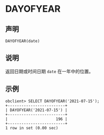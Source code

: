 DAYOFYEAR 
==============================



声明 
-----------------------

```unknow
DAYOFYEAR(date)
```



说明 
-----------------------

返回日期或时间日期 `date` 在一年中的位置。

示例 
-----------------------

```unknow
obclient> SELECT DAYOFYEAR('2021-07-15');
+-------------------------+
| DAYOFYEAR('2021-07-15') |
+-------------------------+
|                     196 |
+-------------------------+
1 row in set (0.00 sec)
```


